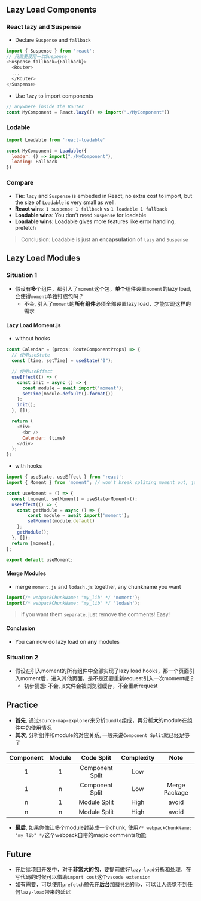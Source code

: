 ## Lazy Load Components
### React lazy and Suspense
- Declare `Suspense` and `fallback`
```javascript
import { Suspense } from 'react';
// 只需要使用一次Suspense
<Suspense fallback={Fallback}>
  <Router>
  ...
  </Router>
</Suspense>  
```
- Use `lazy` to import components
```javascript
// anywhere inside the Router
const MyComponent = React.lazy(() => import("./MyComponent"))
```
### Lodable
```javascript
import Loadable from 'react-loadable'

const MyComponent = Loadable({
  loader: () => import("./MyComponent"),
  loading: Fallback
})
```

### Compare
- **Tie**: `lazy` and `Suspense` is embeded in React, no extra cost to import, but the size of `Loadable` is very small as well.
- **React wins**: `1 suspense 1 fallback` vs `1 loadable 1 fallback`
- **Loadable wins**: You don't need `Suspense` for loadable
- **Loadable wins**: Loadable gives more features like error handling, prefetch
> Conclusion: Loadable is just an **encapsulation** of `lazy` and `Suspense`


## Lazy Load Modules

### Situation 1
- 假设有**多**个组件，都引入了`moment`这个包，**单个**组件设置`moment`的lazy load,会使得`moment`单独打成包吗？
  - 不会, 引入了`moment`的**所有组件**必须全部设置lazy load，才能实现这样的需求


#### Lazy Load Moment.js
- without hooks
```javascript
const Calendar = (props: RouteComponentProps) => {
  // 使用useState  
  const [time, setTime] = useState("0");

  // 使用useEffect
  useEffect(() => {
    const init = async () => {
      const module = await import('moment');
      setTime(module.default().format())
    };
    init();
  }, []);

  return (
    <div>
      <br />
      Calender: {time}
    </div>
  );
};
```
- with hooks
```javascript
import { useState, useEffect } from 'react';
import { Moment } from 'moment'; // won't break spliting moment out, just types

const useMoment = () => {
  const [moment, setMoment] = useState<Moment>();
  useEffect(() => {
    const getModule = async () => {
        const module = await import('moment');
        setMoment(module.default)
    };
    getModule();
  }, []);
  return [moment];
};

export default useMoment;
```
#### Merge Modules
- merge `moment.js` and `lodash.js` together, any chunkname you want
```javascript
import(/* webpackChunkName: "my_lib" */ 'moment');
import(/* webpackChunkName: "my_lib" */ 'lodash');
```
> if you want them `separate`, just remove the comments! Easy!

#### Conclusion
- You can now do lazy load on **any** modules

### Situation 2
- 假设在引入moment的所有组件中全部实现了lazy load hooks，那一个页面引入moment后，进入其他页面，是不是还要重新request引入一次moment呢？
  - 初步猜想: 不会, js文件会被浏览器缓存，不会重新request

## Practice
- **首先**, 通过`source-map-explorer`来分析`bundle`组成，再分析**大**的module在组件中的使用情况
- **其次**, 分析组件和module的对应关系, 一般来说`Component Split`就已经足够了

| Component | Module |   Code Split    | Complexity  | Note          |
| :-------: | :----: | :-------------: | :----------:|:-------------:|
|     1     |   1    | Component Split | Low         |               |
|     1     |   n    | Component Split | Low         | Merge Package |
|     n     |   1    |  Module Split   | High        | avoid         |
|     n     |   n    |  Module Split   | High        | avoid         | 

- **最后**, 如果你像让多个module封装成一个chunk, 使用`/* webpackChunkName: "my_lib" */`这个webpack自带的magic comments功能

## Future
- 在后续项目开发中，对于**非常大的包**，要提前做好`lazy-load`分析和处理，在写代码的时候可以借助`import cost`这个`vscode extension`
- 如有需要，可以使用`prefetch`预先在**后台**加载`特定`的lib，可以让人感觉不到任何`lazy-load`带来的延迟
